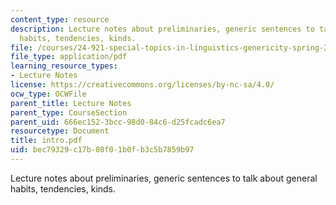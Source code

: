 ```yaml
---
content_type: resource
description: Lecture notes about preliminaries, generic sentences to talk about general
  habits, tendencies, kinds.
file: /courses/24-921-special-topics-in-linguistics-genericity-spring-2007/bec79329c17b08f01b0fb3c5b7859b97_intro.pdf
file_type: application/pdf
learning_resource_types:
- Lecture Notes
license: https://creativecommons.org/licenses/by-nc-sa/4.0/
ocw_type: OCWFile
parent_title: Lecture Notes
parent_type: CourseSection
parent_uid: 666ec152-3bcc-98d0-84c6-d25fcadc6ea7
resourcetype: Document
title: intro.pdf
uid: bec79329-c17b-08f0-1b0f-b3c5b7859b97
---
```

Lecture notes about preliminaries, generic sentences to talk about general habits, tendencies, kinds.